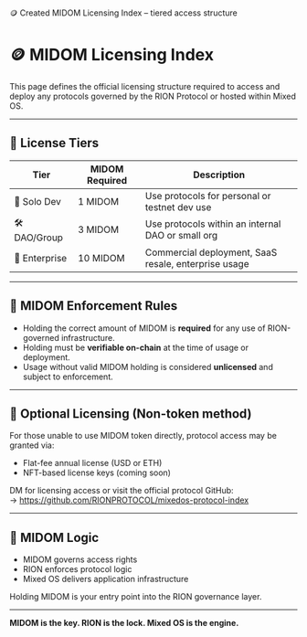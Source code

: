 🪙 Created MIDOM Licensing Index – tiered access structure
# 🪙 MIDOM Licensing Index

This page defines the official licensing structure required to access and deploy any protocols governed by the RION Protocol or hosted within Mixed OS.

---

## 💼 License Tiers

| Tier          | MIDOM Required | Description                                            |
|---------------|----------------|--------------------------------------------------------|
| 🧪 Solo Dev   | 1 MIDOM        | Use protocols for personal or testnet dev use         |
| 🛠️ DAO/Group  | 3 MIDOM        | Use protocols within an internal DAO or small org     |
| 🏢 Enterprise | 10 MIDOM       | Commercial deployment, SaaS resale, enterprise usage  |

---

## 🔐 MIDOM Enforcement Rules

- Holding the correct amount of MIDOM is **required** for any use of RION-governed infrastructure.
- Holding must be **verifiable on-chain** at the time of usage or deployment.
- Usage without valid MIDOM holding is considered **unlicensed** and subject to enforcement.

---

## 💸 Optional Licensing (Non-token method)

For those unable to use MIDOM token directly, protocol access may be granted via:

- Flat-fee annual license (USD or ETH)
- NFT-based license keys (coming soon)

DM for licensing access or visit the official protocol GitHub:  
→ https://github.com/RIONPROTOCOL/mixedos-protocol-index

---

## 🧠 MIDOM Logic

- MIDOM governs access rights  
- RION enforces protocol logic  
- Mixed OS delivers application infrastructure

Holding MIDOM is your entry point into the RION governance layer.

---

**MIDOM is the key. RION is the lock. Mixed OS is the engine.**
